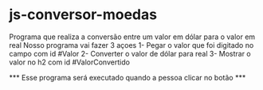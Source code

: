 # js-conversor-moedas
 Programa que realiza a conversão entre um valor em dólar para o valor em real
 Nosso programa vai fazer 3 açoes 
 1- Pegar o valor que foi digitado no campo com id #Valor
 2- Converter o valor de dólar para real
 3- Mostrar o valor no h2 com id #ValorConvertido

*** Esse programa será executado quando a pessoa clicar no botão ***